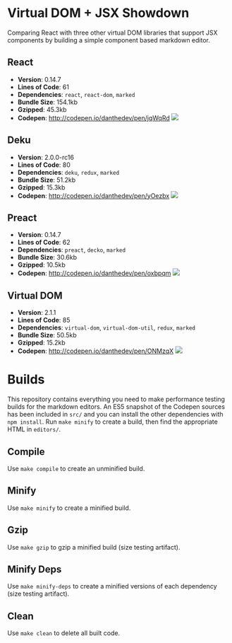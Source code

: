 # Virtual DOM + JSX Showdown
Comparing React with three other virtual DOM libraries that support JSX components by building a simple component based markdown editor.

## React
* __Version__: 0.14.7
* __Lines of Code__: 61
* __Dependencies__: `react`, `react-dom`, `marked`
* __Bundle Size__: 154.1kb
* __Gzipped__: 45.3kb
* __Codepen__: http://codepen.io/danthedev/pen/jqWqRd
![](http://dab1nmslvvntp.cloudfront.net/wp-content/uploads/2016/03/1458057687react-flamegraph.png)

## Deku
* __Version__: 2.0.0-rc16
* __Lines of Code__: 80
* __Dependencies__: `deku`, `redux`, `marked`
* __Bundle Size__: 51.2kb
* __Gzipped__: 15.3kb
* __Codepen__: http://codepen.io/danthedev/pen/yOezbx
![](http://dab1nmslvvntp.cloudfront.net/wp-content/uploads/2016/03/1458057722deku-flamegraph.png)

## Preact
* __Version__: 0.14.7
* __Lines of Code__: 62
* __Dependencies__: `preact`, `decko`, `marked`
* __Bundle Size__: 30.6kb
* __Gzipped__: 10.5kb
* __Codepen__: http://codepen.io/danthedev/pen/oxbpqm
![](http://dab1nmslvvntp.cloudfront.net/wp-content/uploads/2016/03/1458057699preact-flamegraph.png)

## Virtual DOM
* __Version__: 2.1.1
* __Lines of Code__: 85
* __Dependencies__: `virtual-dom`, `virtual-dom-util`, `redux`, `marked`
* __Bundle Size__: 50.5kb
* __Gzipped__: 15.2kb
* __Codepen__: http://codepen.io/danthedev/pen/ONMzqX
![](http://dab1nmslvvntp.cloudfront.net/wp-content/uploads/2016/03/1458057712vdom-flamegraph.png)

# Builds
This repository contains everything you need to make performance testing builds for the markdown editors. An ES5 snapshot of the Codepen sources has been included in `src/` and you can install the other dependencies with `npm install`. Run `make minify` to create a build, then find the appropriate HTML in `editors/`.

## Compile
Use `make compile` to create an unminified build.

## Minify
Use `make minify` to create a minified build.

## Gzip
Use `make gzip` to gzip a minified build (size testing artifact).

## Minify Deps
Use `make minify-deps` to create a minified versions of each dependency (size testing artifact).

## Clean
Use `make clean` to delete all built code.
